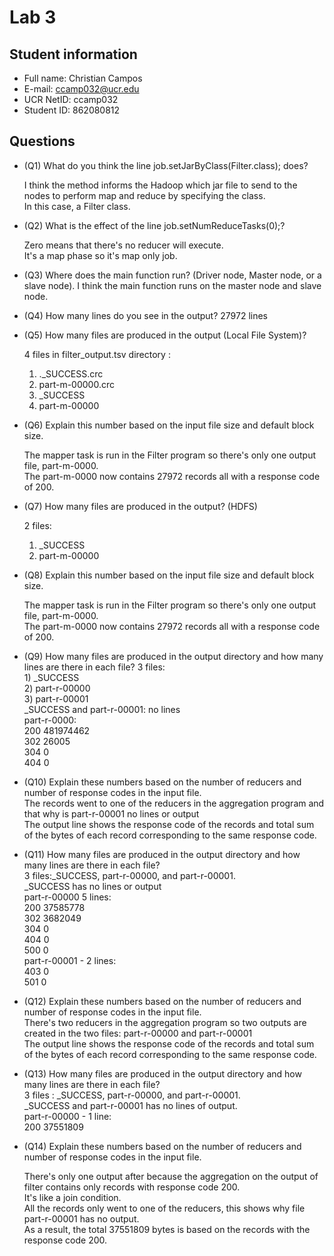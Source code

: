 # Lab 3

## Student information
* Full name: Christian Campos
* E-mail: ccamp032@ucr.edu
* UCR NetID: ccamp032
* Student ID: 862080812

## Questions

* (Q1) What do you think the line job.setJarByClass(Filter.class); does?

   I think the method informs the Hadoop which jar file to send to the nodes to
    perform map and reduce by specifying the class.  <br> In this case, a Filter class. <br>

* (Q2) What is the effect of the line job.setNumReduceTasks(0);?

    Zero means that there's no reducer will execute. <br> 
    It's a map phase so it's map only job. <br>

* (Q3) Where does the main function run? (Driver node, Master node, or a slave node).
     I think the main function runs on the master node  and slave node. <br>
* (Q4) How many lines do you see in the output?
    27972 lines <br>
* (Q5) How many files are produced in the output (Local File System)?

    4 files in filter_output.tsv directory : <br>
     1) ._SUCCESS.crc <br>
     2) part-m-00000.crc <br>
     3) _SUCCESS <br>
     4) part-m-00000 <br>
    
* (Q6) Explain this number based on the input file size and default block size.

    The mapper task is run in the Filter program so there's only one output file, part-m-0000. <br>
    The part-m-0000 now contains 27972 records all with a response code of 200. <br>

* (Q7) How many files are produced in the output? (HDFS)

     2 files: <br> 
     1) _SUCCESS <br> 
     2) part-m-00000 <br>

* (Q8) Explain this number based on the input file size and default block size.

   The mapper task is run in the Filter program so there's only one output file, part-m-0000. <br>
   The part-m-0000 now contains 27972 records all with a response code of 200. <br>

* (Q9) How many files are produced in the output directory and how many lines are there in each file? 
      3 files: <br> 
      1) _SUCCESS <br> 
      2) part-r-00000 <br>
      3) part-r-00001 <br>
      _SUCCESS and part-r-00001: no lines  <br>
      part-r-0000: <br>
      200	481974462 <br>
      302	26005 <br>
      304	0 <br> 
      404	0 <br>
       
* (Q10) Explain these numbers based on the number of reducers and number of response 
        codes in the input file. <br>
      The records went to one of the reducers in the aggregation program and that why is part-r-00001 no lines or output
<br>  The output line shows the response code of the records and total sum of the bytes of each record corresponding to the same response code. <br>         
* (Q11) How many files are produced in the output directory and how many lines are 
        there in each file? <br>
     3 files:_SUCCESS, part-r-00000, and part-r-00001. <br>
     _SUCCESS has no lines or output <br>
     part-r-00000 5 lines: <br>
     200	37585778 <br>
     302	3682049 <br>
     304	0 <br> 
     404	0 <br>
     500	0 <br>
     part-r-00001 - 2 lines: <br>
     403	0 <br>
     501	0 <br>
     
* (Q12) Explain these numbers based on the number of reducers and number of response codes 
        in the input file. <br>
     There's two reducers in the aggregation program so two outputs are created in the two files: part-r-00000 and part-r-00001
      <br> The output line shows the response code of the records and total sum of the bytes of each record corresponding  to the same response code. <br>   
* (Q13) How many files are produced in the output directory and how many lines are there in each file?
     <br> 3 files : _SUCCESS, part-r-00000, and part-r-00001. <br>
    _SUCCESS and part-r-00001 has no lines of output. <br>
    part-r-00000 - 1 line: <br>
    200	37551809
    
* (Q14) Explain these numbers based on the number of reducers and number of response codes in the input file.
    
    There's only one output after because the aggregation on the output of filter contains only records with response code 200.
    <br> It's like a join condition. <br>
    All the records only went to one of the reducers, this shows why file part-r-00001 has no output. <br>
    As a result, the total 37551809 bytes is based on the records with the response code 200.